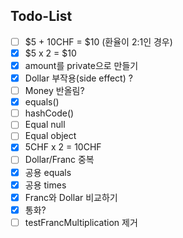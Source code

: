 
## Todo-List

- [ ] $5 + 10CHF = $10 (환율이 2:1인 경우)
- [x] $5 x 2 = $10
- [x] amount를 private으로 만들기
- [x] Dollar 부작용(side effect) ?
- [ ] Money 반올림? 
- [x] equals()
- [ ] hashCode()
- [ ] Equal null
- [ ] Equal object
- [x] 5CHF x 2 = 10CHF
- [ ] Dollar/Franc 중복
- [x] 공용 equals
- [x] 공용 times
- [x] Franc와 Dollar 비교하기
- [x] 통화?
- [ ] testFrancMultiplication 제거